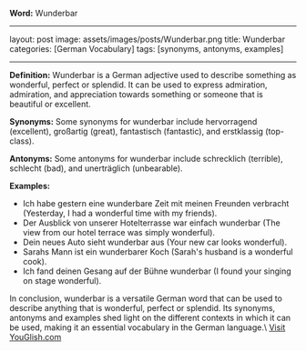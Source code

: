 **Word:** Wunderbar

---
layout: post
image: assets/images/posts/Wunderbar.png
title: Wunderbar
categories: [German Vocabulary]
tags: [synonyms, antonyms, examples]

---

**Definition:** Wunderbar is a German adjective used to describe something as wonderful, perfect or splendid. It can be used to express admiration, admiration, and appreciation towards something or someone that is beautiful or excellent.

**Synonyms:** Some synonyms for wunderbar include hervorragend (excellent), großartig (great), fantastisch (fantastic), and erstklassig (top-class).

**Antonyms:** Some antonyms for wunderbar include schrecklich (terrible), schlecht (bad), and unerträglich (unbearable).

**Examples:**

- Ich habe gestern eine wunderbare Zeit mit meinen Freunden verbracht (Yesterday, I had a wonderful time with my friends).
- Der Ausblick von unserer Hotelterrasse war einfach wunderbar (The view from our hotel terrace was simply wonderful).
- Dein neues Auto sieht wunderbar aus (Your new car looks wonderful).
- Sarahs Mann ist ein wunderbarer Koch (Sarah's husband is a wonderful cook).
- Ich fand deinen Gesang auf der Bühne wunderbar (I found your singing on stage wonderful).

In conclusion, wunderbar is a versatile German word that can be used to describe anything that is wonderful, perfect or splendid. Its synonyms, antonyms and examples shed light on the different contexts in which it can be used, making it an essential vocabulary in the German language.\ <a id="yg-widget-0" class="youglish-widget" data-query="Wunderbar" data-lang="german" data-components="8412" data-auto-start="0" data-bkg-color="theme_light" data-title="How%20to%20pronounce%20Wunderbar%20in%20German"  rel="nofollow" href="https://youglish.com">Visit YouGlish.com</a><script async src="https://youglish.com/public/emb/widget.js" charset="utf-8"></script>